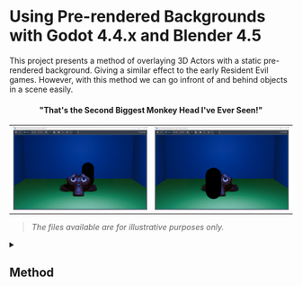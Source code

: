 # Using Pre-rendered Backgrounds with Godot 4.4.x and Blender 4.5

This project presents a method of overlaying 3D Actors with a static pre-rendered background. Giving a similar effect to the early Resident Evil games. However, with this method we can go infront of and behind objects in a scene easily.

#### <p align="center">"That's the Second Biggest Monkey Head I've Ever Seen!"</p>
<table>
<tr>
  <td>
<img src="pictures/Demo000.png" />
  </td>
  <td>
  <img src="pictures/Demo001.png" />
  </td>
	</tr>
</table>

> *The files available are for illustrative purposes only.*

<details>
	<summary><h2>Method</h2></summary>
	<details>
		<summary><h3><blockquote>Blender</blockquote></h3></summary>
		<details>
  			<summary><h4>Overview</h4></summary>

- Create scene
- Render scene and save to file
- Export scene, with camera, to .glb (glTF 2.0)  
		</details>
		<details>
  			<summary><h4>Procedure</h4></summary>
			<table>
			<tr >
				<td width="33%" align="center"><img src="pictures/Blender000.png" /></td>
				<td width="33%" align="center"><img src="pictures/Blender001.png" /></td>
				<td width="33%" align="center"><img src="pictures/Blender002.png" /></td>
			</tr>
			<tr>
				<td>Using Blender we create the set for our Scene and arrange a camera to view it with (see: *../Example/Files/Blender/Scene.blend*.)</td>
				<td>We render the scene and save it. A .PNG will be fine. This will be the Backdrop to our node in Godot.</td>
				<td>The Blender scene, including the Camera data, should also be exported as .glTF 2.0 file for use in Godot.</td>
			</tr>
			</table>
		</details>
	</details>
	<details>
		<summary><h3><blockquote>Godot</blockquote></h3></summary>
		<details>
			<summary><h4>Overview</h4></summary>

 - Import external files
 - Create scene with Node2D root node
 - Add Sprite2D node
 - Parent two SubViewports to the root
   - Set their size to match the screen
 - Add model to scene
   - Separate components (Make Local)
   - Attach Collision data (StaticBody3D) to Actors
   - Move the Mesh (MeshInstance3D) data to the Stage
 - Create Camera2D and parent to root
   - Set Anchor Mode to Fixed Top Left 
   - Add TextureRect as child
   - Set TextureRect to ViewportTexture
   - Point the ViewportTexture to the Actors Subviewport
 - Attach a MeshInstance3D to one of the 3D cameras
   - Make a new QuadMesh, set size to 2m
   - Make a new Shader Material
   - To Stage/Camera/Aperture create and code the Translate_Depth.gdshader
   - To Actors/Camera/Aperture create and code the Scene_Compositor.gdshader
 - Create and attach a script to the root node
 - Code, or add to the _on_ready() function with the Scene.gd script
 - Ensure Actors entities have their places
 - Set Stage and Actors to their own 3D Worlds
		</details>
		<details>
			<summary><h4>Pre-requisites</h4></summary>

You will need a 3D character with a script to handle movement. There is a simple Capsule supplied (see: *../Example/Files/Godot/Player Data/Player.tscn*) however you will need to bind your own keys to actions: move_forward,move_backward,move_left and move_right, for it to function with the Player script (see: *../Example/Files/Godot/Player Data/Player.gd*.)
		</details>
		<details>
			<summary><h4>Procedure</h4></summary>

In Godot we can import our Blender files, Scene.png and Scene.glb. (And a 3D character, one is supplied if you don't have one readily available.) From here we should create a new scene and set the root as Node2D(*).

The first meta-layer we use will be the Backdrop. For this, create a new Sprite2D node attached to the root (or just drag 'n' drop the .png into the scene,) and set it to the backdrop image. Next, configure it so that the Offset/Centered is Off and set the Transform to (0,0) in world space.

We have our painted backdrop in place. We now need to set the Stage for the actors. So, add two SubViewports to the root node. I have named them Stage and Actors respectively, and they'll be reference as this from this point onwards. We need to resize both the Stage and Actors nodes to the size of our screen.

Once we have the containers we need our model available to the scene.  The simplest way to achieve this is to drag and drop it into the root node, Node2D. We then need to separate the components and reparent them by bringing up the right-click menu and selecting Make Local. With the individual parts available we reparent the Camera to the Stage, and make a copy that is parented to the Actors SubViewport.

For an easy collision model we can take the StaticBody3D nodes from the Blender scene and parent them to the Actors node, renaming them for easy reference.

The Meshes (named Suzanne and Cube in this example) are attached to the Stage. This is all the data we need from the model. However there is a loose Node3D that can be safely removed from our project.

To complete our base hierarchy we add a Camera2D node to the root, and a TextureRect to that. Using the Inspector we attach a ViewportTexture and set that to the Actors Subviewport. Before we move on, select the Camera2D and set the Anchor Mode to Fixed Top Left in the properties pael.

Now we need to look again at our 3D Cameras and to either add a MeshInstance3D and name it Aperture, this will be a short lived template that we can copy to the other. The properties of the MeshInstance3D should be a New QuadMesh that is doubled in size to fill the screen. To this new QuadMesh add a Material Override that is set to a New ShaderMaterial. Finally copy the MeshInstance3D (renamed to Aperture) to the other 3D Camera.

We will create two Shaders to linearlize the depth texture, and on one composite it into one image. First we begin with the Actors/Camera/Aperture.
		<blockquote>
			<details>
				<summary><b>Translate_Depth.gdshader</b></summary>
				<table>
  					<tbody>
```

shader_type spatial;
render_mode unshaded,ambient_light_disabled,depth_draw_always,shadows_disabled,cull_disabled;

uniform sampler2D DEPTH_TEXTURE : hint_depth_texture;

void vertex() {
	// Called for every vertex the material is visible on.
	POSITION = vec4( VERTEX.xy,1.,1. );
}

float get_linear_map( float t_depth,vec2 t_scr_uv,mat4 t_matrix ){
	
	#if CURRENT_RENDERER == RENDERER_COMPATIBILITY
	vec3 this_ndc = vec3(t_scr_uv, t_depth) * 2.0 - 1.0;
	#else
	vec3 ndc = vec3(SCREEN_UV * 2.0 - 1.0, t_depth);
	#endif
	vec4 view = t_matrix * vec4(this_ndc, 1.0);
	
	view.xyz /= view.w;
	
	float linear_depth = view.z*0.01;
	return linear_depth;
}

void fragment(){
	// Called for every pixel the material is visible on.
	float depth = texture( DEPTH_TEXTURE, SCREEN_UV).x;
	float linear_depth = get_linear_map( depth, SCREEN_UV, INV_PROJECTION_MATRIX );
	
	ALBEDO.rgb = vec3( fract( linear_depth ) );
}
```
</tbody>
</table>
</details>
</blockquote>
  
And, on to the Actors/Camera/Aperture we follow the same routine however we make a new shader: the Scene_Compositor.gdshader.
		<blockquote>
			<details>
				<summary><b>Scene_Compositor.gdshader</b></summary>
					<table>
						<tbody>
    
```
shader_type spatial;
render_mode unshaded,ambient_light_disabled,depth_draw_always,shadows_disabled,cull_disabled;

uniform sampler2D DEPTH_TEXTURE : hint_depth_texture;
uniform sampler2D GEOMETRY : filter_nearest;
uniform sampler2D BACKGROUND : filter_nearest;

void vertex() {
	// Called for every vertex the material is visible on.
	POSITION = vec4( VERTEX.xy,1.,1. );
}

float get_linear_map( float t_depth,vec2 t_scr_uv,mat4 t_matrix ){

	#if CURRENT_RENDERER == RENDERER_COMPATIBILITY
	vec3 this_ndc = vec3(t_scr_uv, t_depth) * 2.0 - 1.0;
	#else
	vec3 ndc = vec3(SCREEN_UV * 2.0 - 1.0, t_depth);
	#endif
	vec4 view = t_matrix * vec4(this_ndc, 1.0);

	view.xyz /= view.w;

	float linear_depth = view.z*0.01;
	return linear_depth;
}

void fragment(){
	// Set Background to our pre-rendered scene.
	ALBEDO.rgb = texture( BACKGROUND,SCREEN_UV ).rgb;

	// Get the texture created from our Geometry World3D.
	float geometry = texture( GEOMETRY,SCREEN_UV ).x;

	// Create a linearized depth map from our main 'Actors' scene.
	float depth = texture( DEPTH_TEXTURE,SCREEN_UV ).x;
	float linear_depth = get_linear_map( depth, SCREEN_UV, INV_PROJECTION_MATRIX );

	// Compare the depth maps and discard any pixels occuled by the former.
	if( fract(geometry) < fract(linear_depth) ){
		discard;
	}
}
```
</tbody>
</table>
</details>
</blockquote>

You can see that there is not much difference between the two, but the second one composites where the other just translates Godots' depth texture.

There is only one last script we need to make; on the root node attach a script. The function will, on Scene instantiation read the depth texture from the Stage and send that, and the Backdrop image, to the Compositor shader.
		<blockquote>
			<details>
				<summary><b>Scene.gd</b></summary>
				<table>
  					<tbody>    
```
extends Node2D

func _ready() -> void:
	$Actors/Camera/Aperture.material_override.set_shader_parameter("BACKGROUND",$Backdrop.texture)
	var stage_set = $Stage.get_texture()
	$Actors/Camera/Aperture.material_override.set_shader_parameter("GEOMETRY",stage_set)

```
</tbody>
</table>
</details>
</blockquote>

With this done we can add our Player, props and other interactables to Actors to be properly occluded. Before finally setting the Stage and Actors into their Own World 3D. You will need to toggle Own World 3D to visually adjust and positions.
		</details>
	</details>
</details>
